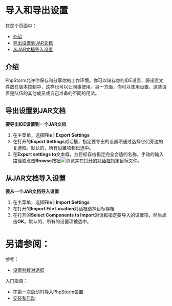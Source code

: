 # 导入和导出设置


在这个页面中：

* [介绍](#介绍)
* [导出设置到JAR文档](#导出设置到JAR文档)
* [从JAR文档导入设置](#从JAR文档导入设置)


## <span id='介绍'>介绍</span>

PhpStorm允许你保存和分享你的工作环境。你可以储存你的IDE设置，将设置文件放在版本控制中，这样也可以让同事使用。另一方面，你可以使用设置，这些设置是队伍的其他成员或自己准备的不同的用法。


## <span id='导出设置到JAR文档'>导出设置到JAR文档</span>

**要导出IDE设置到一个JAR文档**

1. 在主菜单，选择**File | Export Settings**
2. 在打开的**Export Settings**对话框，指定要导出的设置项通过选择它们旁边的复选框。默认的，所有设置项都已选中。
3. 在**Export settings to**文本框，为目标存档指定完全合适的名称。手动的输入路径或点击**Browse**按钮![浏览](http://image.jellychen.cn/uploads/2016/10/browseButton.png)并在[打开的对话框](/参考/对话框/选择路径对话框.md)指定目标文件。


## <span id='从JAR文档导入设置'>从JAR文档导入设置</span>

**要从一个JAR文档导入设置**

1. 在主菜单，选择**File | Import Settings**
2. 在打开的**Import File Location**对话框选择目标存档
3. 在打开的**Select Components to Import**对话框指定要导入的设置项，然后点击**OK**。默认的，所有的设置项被选中。



# 另请参阅：

参考：

* [设置参数对话框](/参考/设置参数对话框/README.md)

入门指南：

* [在第一次启动时导入PhpStorm设置](/参考/在第一次启动时导入PhpStorm设置.md)
* [安装和启动](/初见PhpStorm/安装和启动.md)